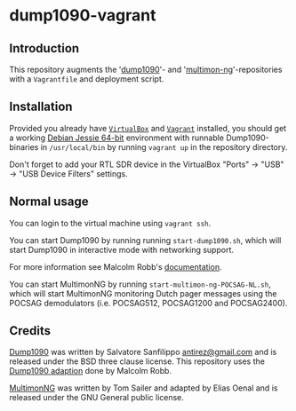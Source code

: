 dump1090-vagrant
================

Introduction
------------

This repository augments the '[dump1090](https://github.com/MalcolmRobb/dump1090)'- and '[multimon-ng](https://github.com/EliasOenal/multimon-ng)'-repositories with a `Vagrantfile` and deployment script.

Installation
------------

Provided you already have [`VirtualBox`](https://www.virtualbox.org/wiki/Downloads) and [`Vagrant`](https://www.vagrantup.com/downloads.html) installed, you should get a working [Debian Jessie 64-bit](https://atlas.hashicorp.com/debian/boxes/jessie64) environment with runnable Dump1090-binaries in `/usr/local/bin` by running `vagrant up` in the repository directory.

Don't forget to add your RTL SDR device in the VirtualBox "Ports" -> "USB" -> "USB Device Filters" settings.

Normal usage
------------

You can login to the virtual machine using `vagrant ssh`.

You can start Dump1090 by running running `start-dump1090.sh`, which will start Dump1090 in interactive mode with networking support.

For more information see Malcolm Robb's [documentation](https://github.com/MalcolmRobb/dump1090).

You can start MultimonNG by running `start-multimon-ng-POCSAG-NL.sh`, which will start MultimonNG monitoring Dutch pager messages using the POCSAG  demodulators (i.e. POCSAG512, POCSAG1200 and POCSAG2400).

Credits
-------

[Dump1090](https://www.github.com/antirez/dump1090) was written by Salvatore Sanfilippo antirez@gmail.com and is released under the BSD three clause license. This repository uses the [Dump1090 adaption](https://github.com/MalcolmRobb/dump1090) done by Malcolm Robb.

[MultimonNG](https://www.github.com/EliasOenal/multimonNG) was written by Tom Sailer and adapted by Elias Oenal and is released under the GNU General public license.
